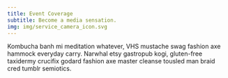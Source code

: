 ```yaml
---
title: Event Coverage
subtitle: Become a media sensation.
img: img/service_camera_icon.svg
---
```

Kombucha banh mi meditation whatever, VHS mustache swag fashion axe hammock everyday carry. Narwhal etsy gastropub kogi, gluten-free taxidermy crucifix godard fashion axe master cleanse tousled man braid cred tumblr semiotics.